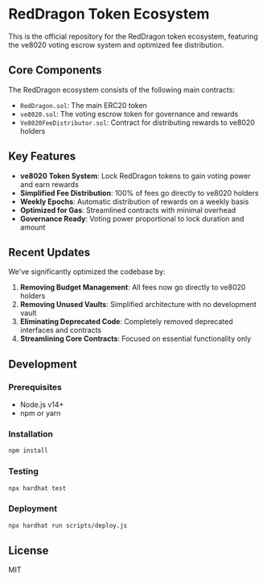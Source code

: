 # RedDragon Token Ecosystem

This is the official repository for the RedDragon token ecosystem, featuring the ve8020 voting escrow system and optimized fee distribution.

## Core Components

The RedDragon ecosystem consists of the following main contracts:

- `RedDragon.sol`: The main ERC20 token
- `ve8020.sol`: The voting escrow token for governance and rewards
- `Ve8020FeeDistributor.sol`: Contract for distributing rewards to ve8020 holders

## Key Features

- **ve8020 Token System**: Lock RedDragon tokens to gain voting power and earn rewards
- **Simplified Fee Distribution**: 100% of fees go directly to ve8020 holders
- **Weekly Epochs**: Automatic distribution of rewards on a weekly basis
- **Optimized for Gas**: Streamlined contracts with minimal overhead
- **Governance Ready**: Voting power proportional to lock duration and amount

## Recent Updates

We've significantly optimized the codebase by:

1. **Removing Budget Management**: All fees now go directly to ve8020 holders
2. **Removing Unused Vaults**: Simplified architecture with no development vault
3. **Eliminating Deprecated Code**: Completely removed deprecated interfaces and contracts
4. **Streamlining Core Contracts**: Focused on essential functionality only

## Development

### Prerequisites

- Node.js v14+
- npm or yarn

### Installation

```bash
npm install
```

### Testing

```bash
npx hardhat test
```

### Deployment

```bash
npx hardhat run scripts/deploy.js
```

## License

MIT 